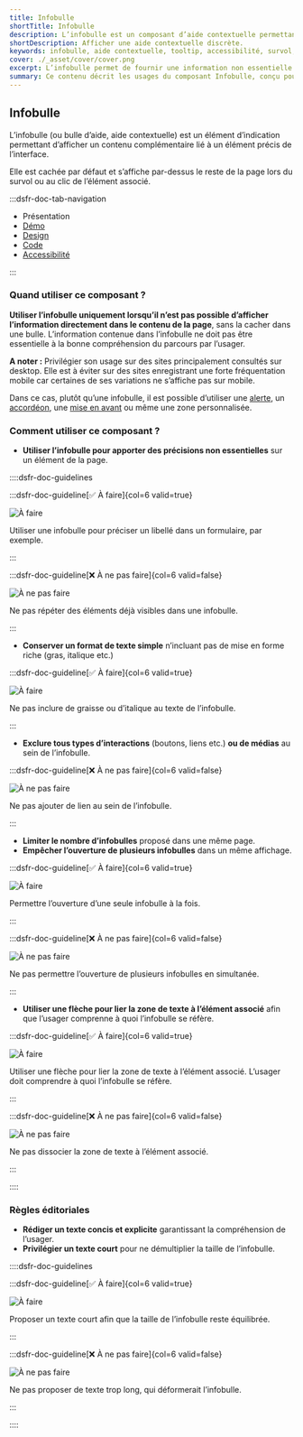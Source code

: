 ```yaml
---
title: Infobulle
shortTitle: Infobulle
description: L’infobulle est un composant d’aide contextuelle permettant d’afficher une information complémentaire lors du survol ou du clic sur un élément de l’interface.
shortDescription: Afficher une aide contextuelle discrète.
keywords: infobulle, aide contextuelle, tooltip, accessibilité, survol, interface, UX, design system, indication, contenu complémentaire
cover: ./_asset/cover/cover.png
excerpt: L’infobulle permet de fournir une information non essentielle de manière discrète et temporaire. Elle s’affiche au survol ou au clic et reste limitée en contenu.
summary: Ce contenu décrit les usages du composant Infobulle, conçu pour afficher une information complémentaire lorsqu’elle ne peut être intégrée directement dans la page. Il en précise les cas d’usage, les limites d’affichage sur mobile, et les bonnes pratiques d’écriture et de comportement. L’infobulle doit être concise, sans mise en forme ni interaction, et n’être utilisée que pour des précisions non essentielles. Ce guide s’adresse aux concepteurs d’interfaces souhaitant améliorer la compréhension utilisateur sans alourdir la structure de la page.
---
```

## Infobulle

L’infobulle (ou bulle d’aide, aide contextuelle) est un élément d’indication permettant d’afficher un contenu complémentaire lié à un élément précis de l’interface.

Elle est cachée par défaut et s’affiche par-dessus le reste de la page lors du survol ou au clic de l’élément associé.

:::dsfr-doc-tab-navigation
- Présentation
- [Démo](./demo/index.md)
- [Design](./design/index.md)
- [Code](./code/index.md)
- [Accessibilité](./accessibility/index.md)

:::

### Quand utiliser ce composant ?

**Utiliser l’infobulle uniquement lorsqu’il n’est pas possible d’afficher l’information directement dans le contenu de la page**, sans la cacher dans une bulle. L’information contenue dans l’infobulle ne doit pas être essentielle à la bonne compréhension du parcours par l’usager.

**A noter :** Privilégier son usage sur des sites principalement consultés sur desktop. Elle est à éviter sur des sites enregistrant une forte fréquentation mobile car certaines de ses variations ne s’affiche pas sur mobile.

Dans ce cas, plutôt qu’une infobulle, il est possible d’utiliser une [alerte](../../../alert/_part/doc/index.md), un [accordéon](../../../accordion/_part/doc/index.md), une [mise en avant](../../../callout/_part/doc/index.md) ou même une zone personnalisée.

### Comment utiliser ce composant ?

- **Utiliser l’infobulle pour apporter des précisions non essentielles** sur un élément de la page.

::::dsfr-doc-guidelines

:::dsfr-doc-guideline[✅ À faire]{col=6 valid=true}

![À faire](./_asset/use/do-1.png)

Utiliser une infobulle pour préciser un libellé dans un formulaire, par exemple.

:::

:::dsfr-doc-guideline[❌ À ne pas faire]{col=6 valid=false}

![À ne pas faire](./_asset/use/dont-1.png)

Ne pas répéter des éléments déjà visibles dans une infobulle.

:::

- **Conserver un format de texte simple** n’incluant pas de mise en forme riche (gras, italique etc.)

:::dsfr-doc-guideline[✅ À faire]{col=6 valid=true}

![À faire](./_asset/use/dont-2.png)

Ne pas inclure de graisse ou d’italique au texte de l’infobulle.

:::

- **Exclure tous types d’interactions** (boutons, liens etc.) **ou de médias** au sein de l’infobulle.

:::dsfr-doc-guideline[❌ À ne pas faire]{col=6 valid=false}

![À ne pas faire](./_asset/use/dont-3.png)

Ne pas ajouter de lien au sein de l’infobulle.

:::

- **Limiter le nombre d’infobulles** proposé dans une même page.
- **Empêcher l’ouverture de plusieurs infobulles** dans un même affichage.

:::dsfr-doc-guideline[✅ À faire]{col=6 valid=true}

![À faire](./_asset/use/do-2.png)

Permettre l’ouverture d’une seule infobulle à la fois.

:::

:::dsfr-doc-guideline[❌ À ne pas faire]{col=6 valid=false}

![À ne pas faire](./_asset/use/dont-4.png)

Ne pas permettre l’ouverture de plusieurs infobulles en simultanée.

:::

- **Utiliser une flèche pour lier la zone de texte à l’élément associé** afin que l’usager comprenne à quoi l’infobulle se réfère.

:::dsfr-doc-guideline[✅ À faire]{col=6 valid=true}

![À faire](./_asset/use/do-3.png)

Utiliser une flèche pour lier la zone de texte à l’élément associé. L’usager doit comprendre à quoi l’infobulle se réfère.

:::

:::dsfr-doc-guideline[❌ À ne pas faire]{col=6 valid=false}

![À ne pas faire](./_asset/use/dont-5.png)

Ne pas dissocier la zone de texte à l’élément associé.

:::

::::

### Règles éditoriales

- **Rédiger un texte concis et explicite** garantissant la compréhension de l’usager.
- **Privilégier un texte court** pour ne démultiplier la taille de l’infobulle.

::::dsfr-doc-guidelines

:::dsfr-doc-guideline[✅ À faire]{col=6 valid=true}

![À faire](./_asset/edit/do-1.png)

Proposer un texte court afin que la taille de l’infobulle reste équilibrée.

:::

:::dsfr-doc-guideline[❌ À ne pas faire]{col=6 valid=false}

![À ne pas faire](./_asset/edit/dont-1.png)

Ne pas proposer de texte trop long, qui déformerait l’infobulle.

:::

::::